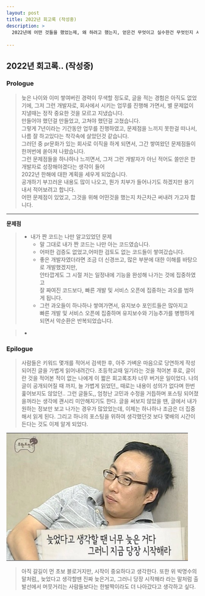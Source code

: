 ```yaml
---
layout: post
title: 2022년 회고록 (작성중)
description: >
  2022년에 어떤 것들을 했었는제, 왜 하려고 했는지, 얻은건 무엇이고 실수한건 무엇인지 서술해보려고 합니다.

---
```


## 2022년 회고록.. (작성중)


### Prologue   

> 늦은 나이와 이미 쌓여버린 경력이 무색할 정도로, 글을 적는 경험은 아직도 없었기에, 
> 그저 그런 개발자로, 회사에서 시키는 업무를 진행해 가면서, 별 문제없이 지낼때는 정작 중요한 것을 모르고 지냈습니다.  
> 만들어야 했던걸 만들었고, 고쳐야 했던걸 고쳤습니다.   
> 그렇게 7년이라는 기간동안 업무를 진행하였고, 문제점을 느끼지 못한걸 떠나서, 나름 잘 하고있다는 착각속에 살았던것 같습니다.     
> 그러던 중 pr문화가 있는 회사로 이직을 하게 되면서, 그간 쌓여왔던 문제점들이 한꺼번에 쏟아져 나왔습니다.   
> 그런 문제점들을 하나하나 느끼면서, 그저 그런 개발자가 아닌 적어도 쓸만은 한 개발자로 성장해야겠다는 생각이 들어   
> 2022년 한해에 대한 계획을 세우게 되었습니다.   
> 공개하기 부끄러운 내용도 많이 나오고, 뭔가 치부가 들어나기도 하겠지만 용기내서 적어보려고 합니다.   
> 어떤 문제점이 있었고, 그것을 위해 어떤것을 했는지 차근차근 써내려 가고자 합니다.   

   
---   

**문제점**   
> - 내가 짠 코드는 나만 알고있었던 문제   
>   + 말 그대로 내가 짠 코드는 나만 아는 코드였습니다.
>   + 어떠한 검증도 없었고,어떠한 검토도 없는 코드들이 쌓여갔습니다.
>   + 좋은 개발자였더라면 조금 더 신경쓰고, 많은 부분에 대한 이해를 바탕으로 개발했겠지만,   
>     안타깝게도 그 시절 저는 일정내에 기능을 완성해 나가는 것에 집중하였고   
>     잘 짜여진 코드보다, 빠른 개발 및 서비스 오픈에 집중하는 과오를 범하게 됩니다.  
>   + 그런 과오들이 하나하나 쌓여가면서, 유지보수 포인트들은 많아지고  
>     빠른 개발 및 서비스 오픈에 집중하며 유지보수와 기능추가를 병행하게 되면서 악순환은 반복되었습니다.   
   
> -  


### Epilogue   
   
> 사람들은 키워드 몇개를 적어서 검색한 후, 아주 가벼운 마음으로 당연하게 작성되어진 글을 가볍게 읽어내려간다.
> 초등학교때 일기라는 것을 적어본 후로, 글이란 것을 적어본 적이 없는 나에게 이 짧은 회고록조차 너무 버거운 일이었다.
> 나의 글이 공개되어질 때 까지, 늘 가볍게 읽었던,, 때로는 내용이 성의가 없다며 한번 훑어보지도 않았던.. 그런 글들도,,
> 엄청난 고민과 수정을 거듭하며 포스팅 되어졌을꺼라는 생각에 괜시리 미안해지기도 한다.
> 글을 써보지 않았을 땐, 글에서 내가 원하는 정보만 보고 나가는 경우가 많았었는데, 이제는 하나하나 조금은 더 집중해서 읽게 된다.
> 그리고 하나의 포스팅을 위하여 생각했던것 보다 몇배의 시간이 든다는 것도 이제 알게 되었다.
   
   
   
![늦었다](/assets/img/late.png)
> 아직 갈길이 먼 초보 블로거지만, 시작이 중요하다고 생각한다.
> 또한 위 박명수의 말처럼,, 늦었다고 생각할땐 진짜 늦은거고, 그러니 당장 시작해라 라는 말처럼 출발선에서 머뭇거리는 사람들보다는
> 한발짝이라도 더 나아갔다고 생각하고 싶다.
> 

